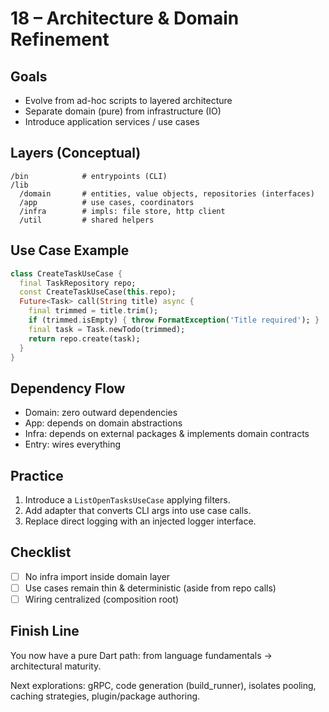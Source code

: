 # 18 – Architecture & Domain Refinement

## Goals
* Evolve from ad-hoc scripts to layered architecture
* Separate domain (pure) from infrastructure (IO)
* Introduce application services / use cases

## Layers (Conceptual)
```
/bin            # entrypoints (CLI)
/lib
  /domain       # entities, value objects, repositories (interfaces)
  /app          # use cases, coordinators
  /infra        # impls: file store, http client
  /util         # shared helpers
```

## Use Case Example
```dart
class CreateTaskUseCase {
  final TaskRepository repo;
  const CreateTaskUseCase(this.repo);
  Future<Task> call(String title) async {
    final trimmed = title.trim();
    if (trimmed.isEmpty) { throw FormatException('Title required'); }
    final task = Task.newTodo(trimmed);
    return repo.create(task);
  }
}
```

## Dependency Flow
* Domain: zero outward dependencies
* App: depends on domain abstractions
* Infra: depends on external packages & implements domain contracts
* Entry: wires everything

## Practice
1. Introduce a `ListOpenTasksUseCase` applying filters.
2. Add adapter that converts CLI args into use case calls.
3. Replace direct logging with an injected logger interface.

## Checklist
* [ ] No infra import inside domain layer
* [ ] Use cases remain thin & deterministic (aside from repo calls)
* [ ] Wiring centralized (composition root)

## Finish Line
You now have a pure Dart path: from language fundamentals → architectural maturity.

Next explorations: gRPC, code generation (build_runner), isolates pooling, caching strategies, plugin/package authoring.

